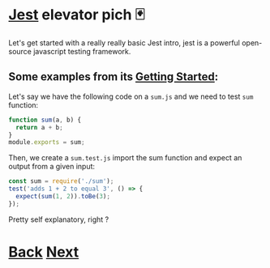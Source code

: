 # [Jest](https://jestjs.io) elevator pich 🃏

Let's get started with a really really basic Jest intro, jest is a powerful open-source javascript testing framework.

## Some examples from its [Getting Started](https://jestjs.io/docs/getting-started):

Let's say we have the following code on  a `sum.js` and we need to test `sum` function:
```js
function sum(a, b) {
  return a + b;
}
module.exports = sum;
```

Then, we create a `sum.test.js` import the sum function and expect an output from a given input:

```js
const sum = require('./sum');
test('adds 1 + 2 to equal 3', () => {
  expect(sum(1, 2)).toBe(3);
});
```

Pretty self explanatory, right ?

# [Back](https://github.com/facundop3/testing-react-workshop/blob/main/README.md) [Next](https://github.com/facundop3/testing-react-workshop/blob/main/src/__tests__/ui-based-assertions.md)